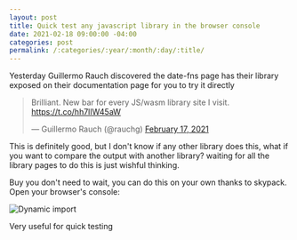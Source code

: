 ```yaml
---
layout: post
title: Quick test any javascript library in the browser console
date: 2021-02-18 09:00:00 -04:00
categories: post
permalink: /:categories/:year/:month/:day/:title/
---
```


Yesterday Guillermo Rauch discovered the date-fns page has their library exposed on their documentation page for you to try it directly

<blockquote class="twitter-tweet"><p lang="en" dir="ltr">Brilliant. New bar for every JS/wasm library site I visit. <a href="https://t.co/hh7lIW45aW">https://t.co/hh7lIW45aW</a></p>&mdash; Guillermo Rauch (@rauchg) <a href="https://twitter.com/rauchg/status/1362133298177142784?ref_src=twsrc%5Etfw">February 17, 2021</a></blockquote> <script async src="https://platform.twitter.com/widgets.js" charset="utf-8"></script>

This is definitely good, but I don't know if any other library does this, what if you want to compare the output with another library? waiting for all the library pages to do this is just wishful thinking.

Buy you don't need to wait, you can do this on your own thanks to skypack. Open your browser's console:

![Dynamic import]({{site.url}}/assets/SkypackDemo.png "SkypackDemo")

Very useful for quick testing